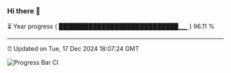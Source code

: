 ### Hi there 👋

⏳ Year progress { ████████████████████████████▁▁ } 96.11 %

---

⏰ Updated on Tue, 17 Dec 2024 18:07:24 GMT

![Progress Bar CI](https://github.com/liununu/liununu/workflows/Progress%20Bar%20CI/badge.svg)
